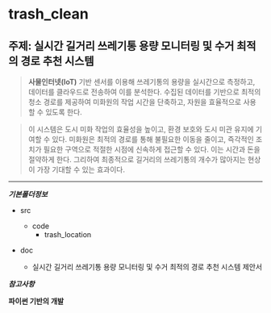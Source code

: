 # trash_clean
## 주제: 실시간 길거리 쓰레기통 용량 모니터링 및 수거 최적의 경로 추천 시스템

> **사물인터넷(IoT)** 기반 센서를 이용해 쓰레기통의 용량을 실시간으로 측정하고, 데이터를 클라우드로 전송하여 이를 분석한다.
> 수집된 데이터를 기반으로 최적의 청소 경로를 제공하여 미화원의 작업 시간을 단축하고, 자원을 효율적으로 사용할 수 있도록 한다.

> 이 시스템은 도시 미화 작업의 효율성을 높이고, 환경 보호와 도시 미관 유지에 기여할 수 있다.
> 미화원은 최적의 경로를 통해 불필요한 이동을 줄이고, 즉각적인 조치가 필요한 구역으로 적절한 시점에 신속하게 접근할 수 있다.
> 이는 시간과 돈을 절약하게 한다. 그리하여 최종적으로 길거리의 쓰레기통의 개수가 많아지는 현상이 가장 기대할 수 있는 효과이다.

<hr/>

___기본폴더정보___

* src
  + code
    - trash_location

* doc
  + 실시간 길거리 쓰레기통 용량 모니터링 및 수거 최적의 경로 추천 시스템 제안서

___참고사항___

**파이썬 기반의 개발**

